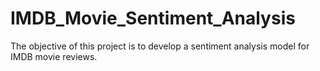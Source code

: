 # IMDB_Movie_Sentiment_Analysis
The objective of this project is to develop a sentiment analysis model for IMDB movie reviews. 
